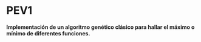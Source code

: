 # PEV1

<strong>Implementación de un algoritmo genético clásico para hallar el máximo o mínimo de diferentes funciones.</strong>

